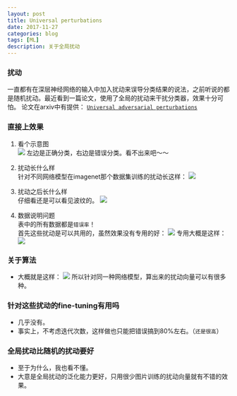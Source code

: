 ```yaml
---
layout: post
title: Universal perturbations
date: 2017-11-27
categories: blog
tags: [ML]
description: 关于全局扰动
---
```


### 扰动
一直都有在深层神经网络的输入中加入扰动来误导分类结果的说法，之前听说的都是随机扰动。最近看到一篇论文，使用了全局的扰动来干扰分类器，效果十分可怕。
论文在arxiv中有提供：
[``Universal adversarial perturbations``](https://arxiv.org/abs/1610.08401) 

### 直接上效果
1. 看个示意图  
![](https://raw.githubusercontent.com/zkm670541684/zkm670541684.github.io/master/assets/image/uap_1.png )
左边是正确分类，右边是错误分类。看不出来吧～～

2. 扰动长什么样  
针对不同网络模型在imagenet那个数据集训练的扰动长这样：
![](https://raw.githubusercontent.com/zkm670541684/zkm670541684.github.io/master/assets/image/uap_2.png )

3. 扰动之后长什么样  
仔细看还是可以看见波纹的。
![](https://raw.githubusercontent.com/zkm670541684/zkm670541684.github.io/master/assets/image/uap_3.png )

4. 数据说明问题  
表中的所有数据都是`错误率`！  
首先这些扰动是可以共用的，虽然效果没有专用的好：
![](https://raw.githubusercontent.com/zkm670541684/zkm670541684.github.io/master/assets/image/uap_4.png )
专用大概是这样：
 ![](https://raw.githubusercontent.com/zkm670541684/zkm670541684.github.io/master/assets/image/uap_5.png )

### 关于算法
* 大概就是这样：
![](https://raw.githubusercontent.com/zkm670541684/zkm670541684.github.io/master/assets/image/uap_6.png )
所以针对同一种网络模型，算出来的扰动向量可以有很多种。

### 针对这些扰动的fine-tuning有用吗
* 几乎没有。
* 事实上，不考虑迭代次数，这样做也只能把错误搞到80%左右。（`还是很高`）

### 全局扰动比随机的扰动要好
* 至于为什么，我也看不懂。
* 大意是全局扰动的泛化能力更好，只用很少图片训练的扰动向量就有不错的效果。